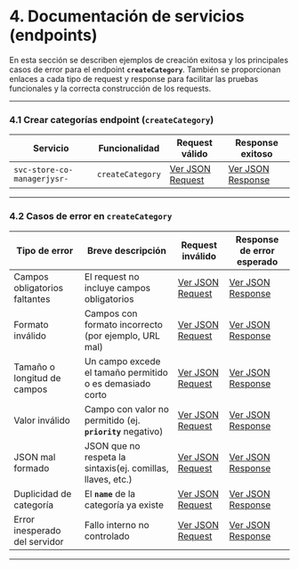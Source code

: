 # 4. Documentación de servicios (endpoints)

En esta sección se describen ejemplos de creación exitosa y los principales casos de error para el endpoint **`createCategory`**. También se proporcionan enlaces a cada tipo de request y response para facilitar las pruebas funcionales y la correcta construcción de los requests.

---

### 4.1 Crear categorías endpoint (`createCategory`)

| **Servicio**                | **Funcionalidad** | **Request válido**                                               | **Response exitoso**                                             |
| --------------------------- | ----------------- | ---------------------------------------------------------------- | ---------------------------------------------------------------- |
| `svc-store-co-managerjysr-` | `createCategory`  | [Ver JSON Request](createCategory.md#request---createcategory) | [Ver JSON Response](createCategory.md#response---createcategory) |

---

### 4.2 Casos de error en `createCategory`

| **Tipo de error**             | **Breve descripción**                                       | **Request inválido**                                                                   | **Response de error esperado**                                                           |
| ----------------------------- | ----------------------------------------------------------- | -------------------------------------------------------------------------------------- | ---------------------------------------------------------------------------------------- |
| Campos obligatorios faltantes | El request no incluye campos obligatorios                   | [Ver JSON Request](createCategory-erro.md#request---campos---obligatorios---faltantes) | [Ver JSON Response](createCategory-erro.md#response---campos---obligatorios---faltantes) |
| Formato inválido              | Campos con formato incorrecto (por ejemplo, URL mal)        | [Ver JSON Request](createCategory-erro.md#request---formato---inválido)                | [Ver JSON Response](createCategory-erro.md#response---formato---inválido)                |
| Tamaño o longitud de campos   | Un campo excede el tamaño permitido o es demasiado corto    | [Ver JSON Request](createCategory-erro.md#request---longitud---inválida)               | [Ver JSON Response](createCategory-erro.md#response---longitud---inválida)               |
| Valor inválido                | Campo con valor no permitido (ej. **`priority`** negativo)  | [Ver JSON Request](createCategory-erro.md#request---valor---inválido)                  | [Ver JSON Response](createCategory-erro.md#response---valor---inválido)                  |
| JSON mal formado              | JSON que no respeta la sintaxis(ej. comillas, llaves, etc.) | [Ver JSON Request](createCategory-erro.md#request---JSON---inválido)                   | [Ver JSON Response](createCategory-erro.md#response---JSON---inválido)                   |
| Duplicidad de categoría       | El **`name`** de la categoría ya existe                     | [Ver JSON Request](createCategory-erro.md#request---nombre---duplicado)                | [Ver JSON Response](createCategory-erro.md#response---nombre---duplicado)                |
| Error inesperado del servidor | Fallo interno no controlado                                 | [Ver JSON Request](createCategory-erro.md#request---error---interno)                   | [Ver JSON Response](createCategory-erro.md#response---error---interno)                   |

---
